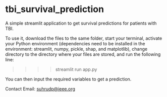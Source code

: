 # tbi_survival_prediction
A simple streamlit application to get survival predictions for patients with TBI.

To use it, download the files to the same folder, start your terminal, activate your Python environment (dependencies need to be installed in the environment: streamlit, numpy, pickle, shap, and matplotlib), change directory to the directory where your files are stored, and run the following line: 

>>>> streamlit run app.py

You can then input the required variables to get a prediction.

Contact
Email: suhrudp@ieee.org
